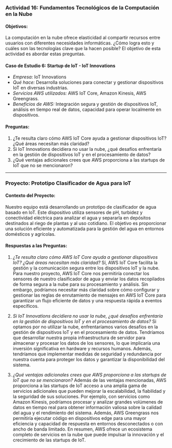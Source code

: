 ### Actividad 16: Fundamentos Tecnológicos de la Computación en la Nube

#### Objetivos:
La computación en la nube ofrece elasticidad al compartir recursos entre usuarios con diferentes necesidades informáticas. ¿Cómo logra esto y cuáles son las tecnologías clave que la hacen posible? El objetivo de esta actividad es abordar estas preguntas.

#### Caso de Estudio 6: Startup de IoT - IoT Innovations
- *Empresa:* IoT Innovations
- *Qué hace:* Desarrolla soluciones para conectar y gestionar dispositivos IoT en diversas industrias.
- *Servicios AWS utilizados:* AWS IoT Core, Amazon Kinesis, AWS Greengrass.
- *Beneficios de AWS:* Integración segura y gestión de dispositivos IoT, análisis en tiempo real de datos, capacidad para operar localmente en dispositivos.

#### Preguntas:
1. ¿Te resulta claro cómo AWS IoT Core ayuda a gestionar dispositivos IoT? ¿Qué áreas necesitan más claridad?
2. Si IoT Innovations decidiera no usar la nube, ¿qué desafíos enfrentaría en la gestión de dispositivos IoT y en el procesamiento de datos?
3. ¿Qué ventajas adicionales crees que AWS proporciona a las startups de IoT que no se mencionaron?

---

### Proyecto: Prototipo Clasificador de Agua para IoT

#### Contexto del Proyecto:
Nuestro equipo está desarrollando un prototipo de clasificador de agua basado en IoT. Este dispositivo utiliza sensores de pH, turbidez y conectividad eléctrica para analizar el agua y separarla en depósitos destinados al riego de plantas y al uso cotidiano. El objetivo es proporcionar una solución eficiente y automatizada para la gestión del agua en entornos domésticos y agrícolas.

#### Respuestas a las Preguntas:
1. *¿Te resulta claro cómo AWS IoT Core ayuda a gestionar dispositivos IoT? ¿Qué áreas necesitan más claridad?*
   Sí, AWS IoT Core facilita la gestión y la comunicación segura entre los dispositivos IoT y la nube. Para nuestro proyecto, AWS IoT Core nos permitiría conectar los sensores de nuestro clasificador de agua y enviar los datos recopilados de forma segura a la nube para su procesamiento y análisis. Sin embargo, podríamos necesitar más claridad sobre cómo configurar y gestionar las reglas de enrutamiento de mensajes en AWS IoT Core para garantizar un flujo eficiente de datos y una respuesta rápida a eventos específicos.

2. *Si IoT Innovations decidiera no usar la nube, ¿qué desafíos enfrentaría en la gestión de dispositivos IoT y en el procesamiento de datos?*
   Si optamos por no utilizar la nube, enfrentaríamos varios desafíos en la gestión de dispositivos IoT y en el procesamiento de datos. Tendríamos que desarrollar nuestra propia infraestructura de servidor para almacenar y procesar los datos de los sensores, lo que implicaría una inversión significativa en hardware y recursos humanos. Además, tendríamos que implementar medidas de seguridad y redundancia por nuestra cuenta para proteger los datos y garantizar la disponibilidad del sistema.

3. *¿Qué ventajas adicionales crees que AWS proporciona a las startups de IoT que no se mencionaron?*
   Además de las ventajas mencionadas, AWS proporciona a las startups de IoT acceso a una amplia gama de servicios adicionales que pueden mejorar la escalabilidad, la fiabilidad y la seguridad de sus soluciones. Por ejemplo, con servicios como Amazon Kinesis, podríamos procesar y analizar grandes volúmenes de datos en tiempo real para obtener información valiosa sobre la calidad del agua y el rendimiento del sistema. Además, AWS Greengrass nos permitiría ejecutar código en dispositivos edge para una mayor eficiencia y capacidad de respuesta en entornos desconectados o con ancho de banda limitado. En resumen, AWS ofrece un ecosistema completo de servicios en la nube que puede impulsar la innovación y el crecimiento de las startups de IoT.
